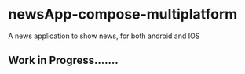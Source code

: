 # newsApp-compose-multiplatform
A news application to show news, for both android and IOS 

## Work in Progress.......